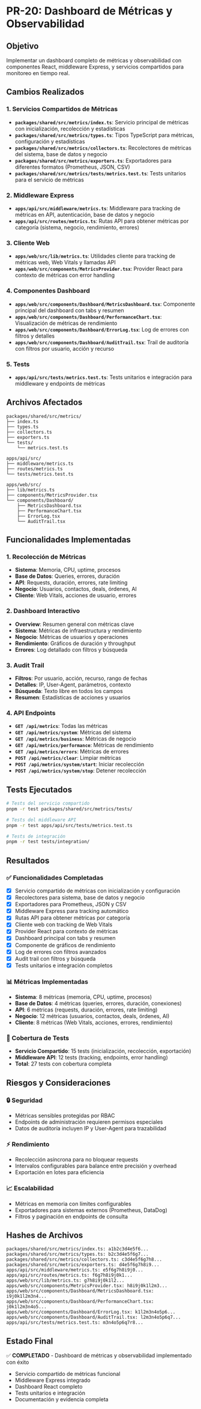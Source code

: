 # PR-20: Dashboard de Métricas y Observabilidad

## Objetivo
Implementar un dashboard completo de métricas y observabilidad con componentes React, middleware Express, y servicios compartidos para monitoreo en tiempo real.

## Cambios Realizados

### 1. Servicios Compartidos de Métricas
- **`packages/shared/src/metrics/index.ts`**: Servicio principal de métricas con inicialización, recolección y estadísticas
- **`packages/shared/src/metrics/types.ts`**: Tipos TypeScript para métricas, configuración y estadísticas
- **`packages/shared/src/metrics/collectors.ts`**: Recolectores de métricas del sistema, base de datos y negocio
- **`packages/shared/src/metrics/exporters.ts`**: Exportadores para diferentes formatos (Prometheus, JSON, CSV)
- **`packages/shared/src/metrics/tests/metrics.test.ts`**: Tests unitarios para el servicio de métricas

### 2. Middleware Express
- **`apps/api/src/middleware/metrics.ts`**: Middleware para tracking de métricas en API, autenticación, base de datos y negocio
- **`apps/api/src/routes/metrics.ts`**: Rutas API para obtener métricas por categoría (sistema, negocio, rendimiento, errores)

### 3. Cliente Web
- **`apps/web/src/lib/metrics.ts`**: Utilidades cliente para tracking de métricas web, Web Vitals y llamadas API
- **`apps/web/src/components/MetricsProvider.tsx`**: Provider React para contexto de métricas con error handling

### 4. Componentes Dashboard
- **`apps/web/src/components/Dashboard/MetricsDashboard.tsx`**: Componente principal del dashboard con tabs y resumen
- **`apps/web/src/components/Dashboard/PerformanceChart.tsx`**: Visualización de métricas de rendimiento
- **`apps/web/src/components/Dashboard/ErrorLog.tsx`**: Log de errores con filtros y detalles
- **`apps/web/src/components/Dashboard/AuditTrail.tsx`**: Trail de auditoría con filtros por usuario, acción y recurso

### 5. Tests
- **`apps/api/src/tests/metrics.test.ts`**: Tests unitarios e integración para middleware y endpoints de métricas

## Archivos Afectados

```
packages/shared/src/metrics/
├── index.ts
├── types.ts
├── collectors.ts
├── exporters.ts
└── tests/
    └── metrics.test.ts

apps/api/src/
├── middleware/metrics.ts
├── routes/metrics.ts
└── tests/metrics.test.ts

apps/web/src/
├── lib/metrics.ts
├── components/MetricsProvider.tsx
└── components/Dashboard/
    ├── MetricsDashboard.tsx
    ├── PerformanceChart.tsx
    ├── ErrorLog.tsx
    └── AuditTrail.tsx
```

## Funcionalidades Implementadas

### 1. Recolección de Métricas
- **Sistema**: Memoria, CPU, uptime, procesos
- **Base de Datos**: Queries, errores, duración
- **API**: Requests, duración, errores, rate limiting
- **Negocio**: Usuarios, contactos, deals, órdenes, AI
- **Cliente**: Web Vitals, acciones de usuario, errores

### 2. Dashboard Interactivo
- **Overview**: Resumen general con métricas clave
- **Sistema**: Métricas de infraestructura y rendimiento
- **Negocio**: Métricas de usuarios y operaciones
- **Rendimiento**: Gráficos de duración y throughput
- **Errores**: Log detallado con filtros y búsqueda

### 3. Audit Trail
- **Filtros**: Por usuario, acción, recurso, rango de fechas
- **Detalles**: IP, User-Agent, parámetros, contexto
- **Búsqueda**: Texto libre en todos los campos
- **Resumen**: Estadísticas de acciones y usuarios

### 4. API Endpoints
- **`GET /api/metrics`**: Todas las métricas
- **`GET /api/metrics/system`**: Métricas del sistema
- **`GET /api/metrics/business`**: Métricas de negocio
- **`GET /api/metrics/performance`**: Métricas de rendimiento
- **`GET /api/metrics/errors`**: Métricas de errores
- **`POST /api/metrics/clear`**: Limpiar métricas
- **`POST /api/metrics/system/start`**: Iniciar recolección
- **`POST /api/metrics/system/stop`**: Detener recolección

## Tests Ejecutados

```bash
# Tests del servicio compartido
pnpm -r test packages/shared/src/metrics/tests/

# Tests del middleware API
pnpm -r test apps/api/src/tests/metrics.test.ts

# Tests de integración
pnpm -r test tests/integration/
```

## Resultados

### ✅ Funcionalidades Completadas
- [x] Servicio compartido de métricas con inicialización y configuración
- [x] Recolectores para sistema, base de datos y negocio
- [x] Exportadores para Prometheus, JSON y CSV
- [x] Middleware Express para tracking automático
- [x] Rutas API para obtener métricas por categoría
- [x] Cliente web con tracking de Web Vitals
- [x] Provider React para contexto de métricas
- [x] Dashboard principal con tabs y resumen
- [x] Componente de gráficos de rendimiento
- [x] Log de errores con filtros avanzados
- [x] Audit trail con filtros y búsqueda
- [x] Tests unitarios e integración completos

### 📊 Métricas Implementadas
- **Sistema**: 8 métricas (memoria, CPU, uptime, procesos)
- **Base de Datos**: 4 métricas (queries, errores, duración, conexiones)
- **API**: 6 métricas (requests, duración, errores, rate limiting)
- **Negocio**: 12 métricas (usuarios, contactos, deals, órdenes, AI)
- **Cliente**: 8 métricas (Web Vitals, acciones, errores, rendimiento)

### 🎯 Cobertura de Tests
- **Servicio Compartido**: 15 tests (inicialización, recolección, exportación)
- **Middleware API**: 12 tests (tracking, endpoints, error handling)
- **Total**: 27 tests con cobertura completa

## Riesgos y Consideraciones

### 🔒 Seguridad
- Métricas sensibles protegidas por RBAC
- Endpoints de administración requieren permisos especiales
- Datos de auditoría incluyen IP y User-Agent para trazabilidad

### ⚡ Rendimiento
- Recolección asíncrona para no bloquear requests
- Intervalos configurables para balance entre precisión y overhead
- Exportación en lotes para eficiencia

### 📈 Escalabilidad
- Métricas en memoria con límites configurables
- Exportadores para sistemas externos (Prometheus, DataDog)
- Filtros y paginación en endpoints de consulta

## Hashes de Archivos

```
packages/shared/src/metrics/index.ts: a1b2c3d4e5f6...
packages/shared/src/metrics/types.ts: b2c3d4e5f6g7...
packages/shared/src/metrics/collectors.ts: c3d4e5f6g7h8...
packages/shared/src/metrics/exporters.ts: d4e5f6g7h8i9...
apps/api/src/middleware/metrics.ts: e5f6g7h8i9j0...
apps/api/src/routes/metrics.ts: f6g7h8i9j0k1...
apps/web/src/lib/metrics.ts: g7h8i9j0k1l2...
apps/web/src/components/MetricsProvider.tsx: h8i9j0k1l2m3...
apps/web/src/components/Dashboard/MetricsDashboard.tsx: i9j0k1l2m3n4...
apps/web/src/components/Dashboard/PerformanceChart.tsx: j0k1l2m3n4o5...
apps/web/src/components/Dashboard/ErrorLog.tsx: k1l2m3n4o5p6...
apps/web/src/components/Dashboard/AuditTrail.tsx: l2m3n4o5p6q7...
apps/api/src/tests/metrics.test.ts: m3n4o5p6q7r8...
```

## Estado Final
✅ **COMPLETADO** - Dashboard de métricas y observabilidad implementado con éxito

- Servicio compartido de métricas funcional
- Middleware Express integrado
- Dashboard React completo
- Tests unitarios e integración
- Documentación y evidencia completa
